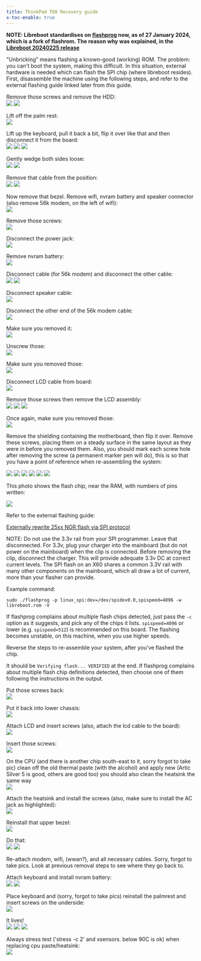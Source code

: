 ```yaml
---
title: ThinkPad T60 Recovery guide
x-toc-enable: true
---
```


**NOTE: Libreboot standardises on [flashprog](https://flashprog.org/wiki/Flashprog)
now, as of 27 January 2024, which is a fork of flashrom.
The reason why was explained, in
the [Libreboot 20240225 release](../../news/libreboot20240225.md#flashprog-now-used-instead-of-flashrom)**

"Unbricking" means flashing a known-good (working) ROM. The problem:
you can't boot the system, making this difficult. In this situation,
external hardware is needed which can flash the SPI chip (where libreboot
resides). First, disassemble the machine using the following steps, and refer
to the external flashing guide linked later from *this* guide.

Remove those screws and remove the HDD:\
![](https://av.libreboot.org/t60_dev/0001.JPG) ![](https://av.libreboot.org/t60_dev/0002.JPG)

Lift off the palm rest:\
![](https://av.libreboot.org/t60_dev/0003.JPG)

Lift up the keyboard, pull it back a bit, flip it over like that and
then disconnect it from the board:\
![](https://av.libreboot.org/t60_dev/0004.JPG) ![](https://av.libreboot.org/t60_dev/0005.JPG)
![](https://av.libreboot.org/t60_dev/0006.JPG)

Gently wedge both sides loose:\
![](https://av.libreboot.org/t60_dev/0007.JPG) ![](https://av.libreboot.org/t60_dev/0008.JPG)

Remove that cable from the position:\
![](https://av.libreboot.org/t60_dev/0009.JPG) ![](https://av.libreboot.org/t60_dev/0010.JPG)

Now remove that bezel. Remove wifi, nvram battery and speaker connector
(also remove 56k modem, on the left of wifi):\
![](https://av.libreboot.org/t60_dev/0011.JPG)

Remove those screws:\
![](https://av.libreboot.org/t60_dev/0012.JPG)

Disconnect the power jack:\
![](https://av.libreboot.org/t60_dev/0013.JPG)

Remove nvram battery:\
![](https://av.libreboot.org/t60_dev/0014.JPG)

Disconnect cable (for 56k modem) and disconnect the other cable:\
![](https://av.libreboot.org/t60_dev/0015.JPG) ![](https://av.libreboot.org/t60_dev/0016.JPG)

Disconnect speaker cable:\
![](https://av.libreboot.org/t60_dev/0017.JPG)

Disconnect the other end of the 56k modem cable:\
![](https://av.libreboot.org/t60_dev/0018.JPG)

Make sure you removed it:\
![](https://av.libreboot.org/t60_dev/0019.JPG)

Unscrew those:\
![](https://av.libreboot.org/t60_dev/0020.JPG)

Make sure you removed those:\
![](https://av.libreboot.org/t60_dev/0021.JPG)

Disconnect LCD cable from board:\
![](https://av.libreboot.org/t60_dev/0022.JPG)

Remove those screws then remove the LCD assembly:\
![](https://av.libreboot.org/t60_dev/0023.JPG) ![](https://av.libreboot.org/t60_dev/0024.JPG)
![](https://av.libreboot.org/t60_dev/0025.JPG)

Once again, make sure you removed those:\
![](https://av.libreboot.org/t60_dev/0026.JPG)

Remove the shielding containing the motherboard, then flip it over.
Remove these screws, placing them on a steady surface in the same layout
as they were in before you removed them. Also, you should mark each
screw hole after removing the screw (a permanent marker pen will do),
this is so that you have a point of reference when re-assembling the
system:

![](https://av.libreboot.org/t60_dev/0027.JPG) ![](https://av.libreboot.org/t60_dev/0028.JPG)
![](https://av.libreboot.org/t60_dev/0029.JPG) ![](https://av.libreboot.org/t60_dev/0031.JPG)
![](https://av.libreboot.org/t60_dev/0032.JPG) ![](https://av.libreboot.org/t60_dev/0033.JPG)

This photo shows the flash chip, near the RAM, with numbers of pins written:

![](https://av.libreboot.org/t60_dev/0030.JPG)

Refer to the external flashing guide:

[Externally rewrite 25xx NOR flash via SPI protocol](spi)

NOTE: Do not use the 3.3v rail from your SPI programmer. Leave that disconnected.
For 3.3v, plug your charger into the mainboard (but do not power on the mainboard)
when the clip is connected. Before removing the clip, disconnect the charger.
This will provide adequate 3.3v DC at correct current levels. The SPI flash on an
X60 shares a common 3.3V rail with many other components on the mainboard,
which all draw a lot of current, more than your flasher can provide.

Example command:

	sudo ./flashprog -p linux_spi:dev=/dev/spidev0.0,spispeed=4096 -w libreboot.rom -V

If flashprog complains about multiple flash chips detected, just pass the `-c`
option as it suggests, and pick any of the chips it lists. `spispeed=4096` or
lower (e.g. `spispeed=512`) is recommended on this board. The flashing becomes
unstable, on this machine, when you use higher speeds.

Reverse the steps to re-assemble your system, after you've flashed the chip.

It should be `Verifying flash... VERIFIED` at the end. If flashprog
complains about multiple flash chip definitions detected, then choose
one of them following the instructions in the output.

Put those screws back:\
![](https://av.libreboot.org/t60_dev/0047.JPG)

Put it back into lower chassis:\
![](https://av.libreboot.org/t60_dev/0048.JPG)

Attach LCD and insert screws (also, attach the lcd cable to the board):\
![](https://av.libreboot.org/t60_dev/0049.JPG)

Insert those screws:\
![](https://av.libreboot.org/t60_dev/0050.JPG)

On the CPU (and there is another chip south-east to it, sorry forgot to
take pic) clean off the old thermal paste (with the alcohol) and apply
new (Artic Silver 5 is good, others are good too) you should also clean
the heatsink the same way\
![](https://av.libreboot.org/t60_dev/0051.JPG)

Attach the heatsink and install the screws (also, make sure to install
the AC jack as highlighted):\
![](https://av.libreboot.org/t60_dev/0052.JPG)

Reinstall that upper bezel:\
![](https://av.libreboot.org/t60_dev/0053.JPG)

Do that:\
![](https://av.libreboot.org/t60_dev/0054.JPG) ![](https://av.libreboot.org/t60_dev/0055.JPG)

Re-attach modem, wifi, (wwan?), and all necessary cables. Sorry, forgot
to take pics. Look at previous removal steps to see where they go back
to.

Attach keyboard and install nvram battery:\
![](https://av.libreboot.org/t60_dev/0056.JPG) ![](https://av.libreboot.org/t60_dev/0057.JPG)

Place keyboard and (sorry, forgot to take pics) reinstall the palmrest
and insert screws on the underside:\
![](https://av.libreboot.org/t60_dev/0058.JPG)

It lives!\
![](https://av.libreboot.org/t60_dev/0071.JPG) ![](https://av.libreboot.org/t60_dev/0072.JPG)
![](https://av.libreboot.org/t60_dev/0073.JPG)

Always stress test ('stress -c 2' and xsensors. below 90C is ok) when
replacing cpu paste/heatsink:\
![](https://av.libreboot.org/t60_dev/0074.JPG)
